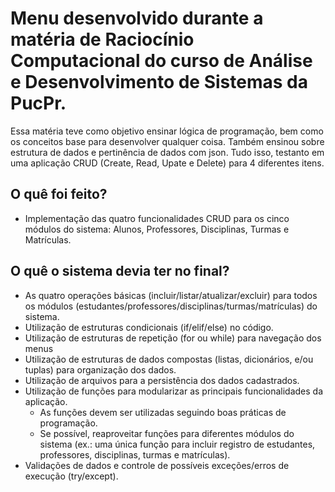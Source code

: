 # Menu desenvolvido durante a matéria de Raciocínio Computacional do curso de Análise e Desenvolvimento de Sistemas da PucPr.
Essa matéria teve como objetivo ensinar lógica de programação, bem como os conceitos base para desenvolver qualquer coisa. 
Também ensinou sobre estrutura de dados e pertinência de dados com json. Tudo isso, testanto em uma aplicação CRUD (Create, Read, Upate e Delete) para 4 diferentes itens.

## O quê foi feito?
- Implementação das quatro funcionalidades CRUD para os cinco módulos do sistema: Alunos, Professores, Disciplinas, Turmas e Matrículas.

## O quê o sistema devia ter no final?
- As quatro operações básicas (incluir/listar/atualizar/excluir) para todos os módulos (estudantes/professores/disciplinas/turmas/matrículas) do sistema.
- Utilização de estruturas condicionais (if/elif/else) no código.
- Utilização de estruturas de repetição (for ou while) para navegação dos menus
- Utilização de estruturas de dados compostas (listas, dicionários, e/ou tuplas) para organização dos dados.
- Utilização de arquivos para a persistência dos dados cadastrados.
- Utilização de funções para modularizar as principais funcionalidades da aplicação.
    - As funções devem ser utilizadas seguindo boas práticas de programação.
    - Se possível, reaproveitar funções para diferentes módulos do sistema (ex.: uma única função para incluir registro de estudantes, professores, disciplinas, turmas e matrículas).
- Validações de dados e controle de possíveis exceções/erros de execução (try/except).

